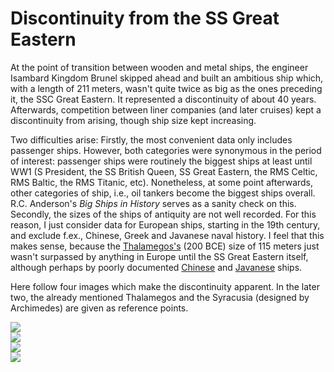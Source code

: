 # Discontinuity from the SS Great Eastern

At the point of transition between wooden and metal ships, the engineer Isambard Kingdom Brunel skipped ahead and built an ambitious ship which, with a length of 211 meters, wasn't quite twice as big as the ones preceding it, the SSC Great Eastern. It represented a discontinuity of about 40 years. Afterwards, competition between liner companies (and later cruises) kept a discontinuity from arising, though ship size kept increasing.

Two difficulties arise: Firstly, the most convenient data only includes passenger ships. However, both categories were synonymous in the period of interest: passenger ships were routinely the biggest ships at least until WW1 (S President, the SS British Queen, SS Great Eastern, the RMS Celtic, RMS Baltic, the RMS Titanic, etc). Nonetheless, at some point afterwards, other categories of ship, i.e., oil tankers become the biggest ships overall. R.C. Anderson's *Big Ships in History* serves as a sanity check on this. Secondly, the sizes of the ships of antiquity are not well recorded. For this reason, I just consider data for European ships, starting in the 19th century, and exclude f.ex., Chinese, Greek and Javanese naval history. I feel that this makes sense, because the  [Thalamegos's](https://en.wikipedia.org/wiki/Thalamegos) (200 BCE) size of 115 meters just wasn't surpassed by anything in Europe until the SS Great Eastern itself, although perhaps by poorly documented [Chinese](https://en.wikipedia.org/wiki/Louchuan) and [Javanese](https://en.wikipedia.org/wiki/Djong_(ship)#Decline) ships.

Here follow four images which make the discontinuity apparent. In the later two, the already mentioned Thalamegos and the Syracusia (designed by Archimedes) are given as reference points.

![](https://nunosempere.github.io/rat/SS-Great%20Eastern-3.png)  
![](https://nunosempere.github.io/rat/SS-Great%20Eastern-4.png)  
![](https://nunosempere.github.io/rat/SS-Great%20Eastern-1.png)  
![](https://nunosempere.github.io/rat/SS-Great%20Eastern-2.png)  
